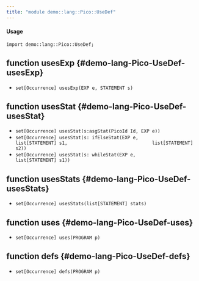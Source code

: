 ```yaml
---
title: "module demo::lang::Pico::UseDef"
---
```


#### Usage

`import demo::lang::Pico::UseDef;`

## function usesExp {#demo-lang-Pico-UseDef-usesExp}

* ``set[Occurrence] usesExp(EXP e, STATEMENT s)``

## function usesStat {#demo-lang-Pico-UseDef-usesStat}

* ``set[Occurrence] usesStat(s:asgStat(PicoId Id, EXP e))``
* ``set[Occurrence] usesStat(s: ifElseStat(EXP e,                               list[STATEMENT] s1,                               list[STATEMENT] s2))``
* ``set[Occurrence] usesStat(s: whileStat(EXP e,                               list[STATEMENT] s1))``

## function usesStats {#demo-lang-Pico-UseDef-usesStats}

* ``set[Occurrence] usesStats(list[STATEMENT] stats)``

## function uses {#demo-lang-Pico-UseDef-uses}

* ``set[Occurrence] uses(PROGRAM p)``

## function defs {#demo-lang-Pico-UseDef-defs}

* ``set[Occurrence] defs(PROGRAM p)``

